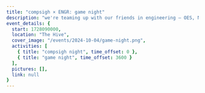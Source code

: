 ```yaml
---
title: "compsigh × ENGR: game night"
description: "we're teaming up with our friends in engineering — OES, NSBE, and EESC — to run a game night! come by for board games, card games, Switch, etc. and of course food and good vibes."
event_details: {
  start: 1728090000,
  location: "The Hive",
  cover_image: "/events/2024-10-04/game-night.png",
  activities: [
    { title: "compsigh night", time_offset: 0 },
    { title: "game night", time_offset: 3600 }
  ],
  pictures: [],
  link: null
}
---
```

